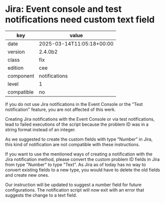 [//]: # (werk v2)
# Jira: Event console and test notifications need custom text field

key        | value
---------- | ---
date       | 2025-03-14T11:05:18+00:00
version    | 2.4.0b2
class      | fix
edition    | cee
component  | notifications
level      | 1
compatible | no

If you do not use Jira notifications in the Event Console or the "Test
notification" feature, you are not affected of this werk.

Creating Jira notifications with the Event Console or via test notifications,
lead to failed executions of the script because the problem ID was in a string
format instead of an integer.

As we suggested to create the custom fields with type "Number" in Jira, this kind
of notification are not compatible with these instructions.

If you want to use the mentioned ways of creating a notification with the Jira
notification method, please convert the custom problem ID fields in Jira from
type "Number" to type "Text". As Jira as of today has no way to convert
existing fields to a new type, you would have to delete the old fields and
create new ones.

Our instruction will be updated to suggest a number field for future
configurations. The notification script will now exit with an error that
suggests the change to a text field.
